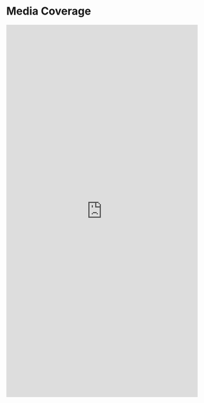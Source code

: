 # Media Coverage

<iframe class="airtable-embed" src="https://airtable.com/embed/shrYRxgHEIn7VAFhF?backgroundColor=purple" frameborder="0" onmousewheel="" width="100%" height="980" style="background: transparent; border: 1px #ccc;"></iframe>